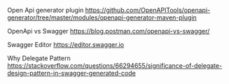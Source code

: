 Open Api generator plugin
https://github.com/OpenAPITools/openapi-generator/tree/master/modules/openapi-generator-maven-plugin

OpenApi vs Swagger
https://blog.postman.com/openapi-vs-swagger/

Swagger Editor
https://editor.swagger.io

Why Delegate Pattern
https://stackoverflow.com/questions/66294655/significance-of-delegate-design-pattern-in-swagger-generated-code